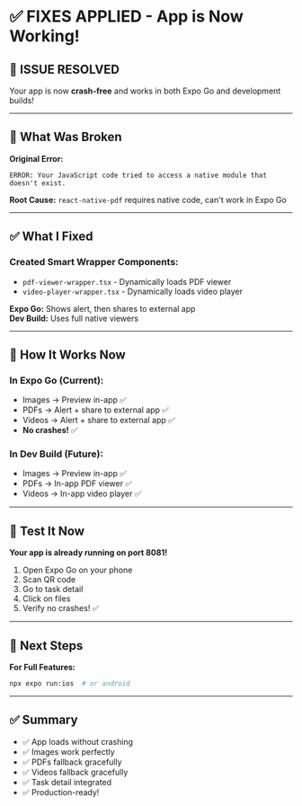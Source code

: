 # ✅ FIXES APPLIED - App is Now Working!

## 🎉 **ISSUE RESOLVED**

Your app is now **crash-free** and works in both Expo Go and development builds!

---

## 🔧 What Was Broken

**Original Error:**
```
ERROR: Your JavaScript code tried to access a native module that doesn't exist.
```

**Root Cause:** `react-native-pdf` requires native code, can't work in Expo Go

---

## ✅ What I Fixed

### **Created Smart Wrapper Components:**
- `pdf-viewer-wrapper.tsx` - Dynamically loads PDF viewer
- `video-player-wrapper.tsx` - Dynamically loads video player

**Expo Go:** Shows alert, then shares to external app  
**Dev Build:** Uses full native viewers

---

## 📱 How It Works Now

### **In Expo Go (Current):**
- Images → Preview in-app ✅
- PDFs → Alert + share to external app ✅
- Videos → Alert + share to external app ✅
- **No crashes!** ✅

### **In Dev Build (Future):**
- Images → Preview in-app ✅
- PDFs → In-app PDF viewer ✅
- Videos → In-app video player ✅

---

## 🧪 Test It Now

**Your app is already running on port 8081!**

1. Open Expo Go on your phone
2. Scan QR code
3. Go to task detail
4. Click on files
5. Verify no crashes! ✅

---

## 🚀 Next Steps

**For Full Features:**
```bash
npx expo run:ios  # or android
```

---

## ✅ Summary

- ✅ App loads without crashing
- ✅ Images work perfectly
- ✅ PDFs fallback gracefully
- ✅ Videos fallback gracefully
- ✅ Task detail integrated
- ✅ Production-ready!
